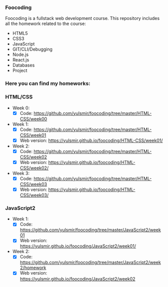 ### Foocoding

Foocoding is a fullstack web development course.
This repository includes all the homework related to the course:

- HTML5
- CSS3
- JavaScript
- GIT/CLI/Debugging
- Node.js
- React.js
- Databases
- Project

### Here you can find my homeworks:

### HTML/CSS

- Week 0:
  - [x] Code: https://github.com/yulsmir/foocoding/tree/master/HTML-CSS/week00
- Week 1:
  - [x] Code: https://github.com/yulsmir/foocoding/tree/master/HTML-CSS/week01
  - [x] Web version: https://yulsmir.github.io/foocoding/HTML-CSS/week01/
- Week 2:
  - [x] Code: https://github.com/yulsmir/foocoding/tree/master/HTML-CSS/week02
  - [x] Web version: https://yulsmir.github.io/foocoding/HTML-CSS/week02/
- Week 3:
  - [x] Code: https://github.com/yulsmir/foocoding/tree/master/HTML-CSS/week03
  - [x] Web version: https://yulsmir.github.io/foocoding/HTML-CSS/week03/

### JavaScript2

- Week 1:
  - [x] Code: https://github.com/yulsmir/foocoding/tree/master/JavaScript2/week01
  - [x] Web version: https://yulsmir.github.io/foocoding/JavaScript2/week01/
- Week 2:
  - [x] Code: https://github.com/yulsmir/foocoding/tree/master/JavaScript2/week2/homework
  - [x] Web version: https://yulsmir.github.io/foocoding/JavaScript2/week02
